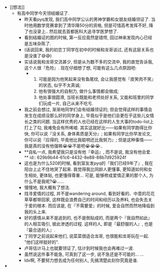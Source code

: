 - [[想法]]
	- 有高中同学今天领结婚证了.
		- 昨天看pyq发现, 我们高中同学公认的男神学霸和女朋友结婚领证了. 当时他用数学竞赛拿到了清华降50分的资格, 但是可惜高考发挥不好, 降了也没录上.. 然后就去首都医科大追寻学医梦想了.
		- 看到结婚证的图的时候, 第一反应竟然是错愕, 回过神来发现内心已经是五味杂陈了.
		- (话说回来, 我的初恋丁同学在初中的时候和龙哥谈过, 还有这层关系也是没谁了😅😅)
		- 实话说我和龙哥交流甚少, 但是从为数不多的交流中, 我的直觉告诉我, 这个人很『危险』. 现在仔细想了想, 可能有这么几点原因吧:
			- 1. 可能是因为他笑起来没有鱼尾纹, 会让我感觉有『皮笑肉不笑』的状态, 似乎不太真诚;
			  2. 他有很强大的自制力, 做什么事情都会做成;
			  3. 他处事很圆滑, 当班长既能和老师处好关系, 又能和班里的同学们玩成一片, 自己从来不吃亏.
		- 我之前会想过, 渐渐地同学们会有结婚领证的; 但会觉得这样的事情会发生在成绩没那么好的同学身上, 毕竟似乎是他们会更在乎这些儿女情长之类的问题. 当这样优秀的人也已经在这样的人生大事的todo-list上打上了勾, 我难免会有所唏嘘. 其实这就好比——如果有同学跑得比你快, 你可以说『没关系, 身体素质是天分』; 如果有同学比你早发论文, 你可以说『应得的, 毕竟他比我聪明还比我努力』; 但是这种事情——我是真的没有他强嘛😭😭不是吧😭😭😭..
		- **自私一点, 我希望我只是没有他『幸运』, 而不是说, 我没有他会爱. **
		  id:: 629b9b44-61c6-4432-8e88-88b7d925924f
		- 这也是为什么520的时候, 看到室友发pyq的『我们已经9年了』, 我在阳台上止不住地哭了起来. 我觉得我比同龄人更懂事, 更知道如何和女生相处, 更体贴, 也更懂得尊重… 可是, 能够修成爱情正果的那个人, 为什么不是我呢?😭……
		- 慢慢地, 我大概有了想法.
		- 找寻爱情的过程, 并不是wandering around, 看到好看的、中意的花花草草都带回家, 这样既会浪费自己的时间和经历以及养料, 也会失去关于爱的根本. 而应该是, 在『不需要爱』的时候, 爱会自然而然地降临到我的头上来.
		- 好的感情从来不是追到的, 也不是倒贴成的, 而是两个『我自然如此』的人相互吸引, 彼此渗透的过程. 这样的人, 即是『最舒服的人』, 也是『最合适的人』.
		- 丁同学之前说起来他们, 说菜菜很适合龙哥, 也很能和龙哥玩在一起. "他们这样挺好的".
		- 卢哥估计马上也就要领证了,  估计到时候我也会再难过一波.
		- 虽然说这件事不能急, 可真到了这一步, 说不急还是不可能的... ...
		- ldx啊, 不要努力想去成为任何别人, 先搞清楚此刻你究竟是谁.
-